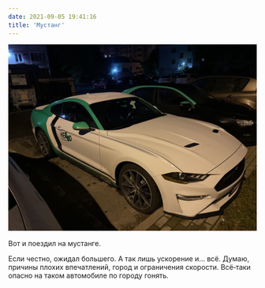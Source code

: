 ```yaml
---
date: 2021-09-05 19:41:16
title: 'Мустанг'
---
```


![А вот и конь.](IMG_1192.jpg)

Вот и поездил на мустанге.

Если честно, ожидал большего. А так лишь ускорение и… всё. Думаю, причины плохих впечатлений, город
и ограничения скорости. Всё‐таки опасно на таком автомобиле по городу гонять.
